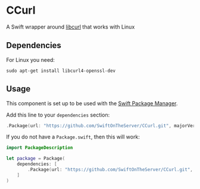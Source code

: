 # CCurl

A Swift wrapper around [libcurl][1] that works with Linux

## Dependencies

For Linux you need:

`sudo apt-get install libcurl4-openssl-dev`


## Usage

This component is set up to be used with the [Swift Package Manager][2].

Add this line to your `dependencies` section:

```swift
.Package(url: "https://github.com/SwiftOnTheServer/CCurl.git", majorVersion: 1)
```

If you do not have a `Package.swift`, then this will work:

```swift
import PackageDescription

let package = Package(
    dependencies: [
        .Package(url: "https://github.com/SwiftOnTheServer/CCurl.git", majorVersion: 1)
    ]
)
```


[1]: http://curl.haxx.se/libcurl/
[2]: https://swift.org/package-manager/
